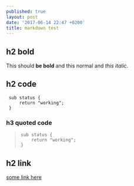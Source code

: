 ```yaml
---
published: true
layout: post
date: '2017-06-14 22:47 +0200'
title: markdown test
---
```

## h2 bold

This should **be bold** and this normal and *this italic*.

## h2 code

     sub status {
         return "working";
     }

### h3 quoted code

>     sub status {
>         return "working";
>     }

## h2 link

[some link here](http://google.com)

